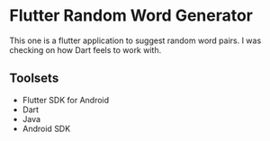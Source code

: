 # Flutter Random Word Generator

This one is a flutter application to suggest random word pairs. I was checking on how Dart feels to work with. 

## Toolsets
- Flutter SDK for Android
- Dart
- Java
- Android SDK 
